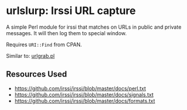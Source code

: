 # urlslurp: Irssi URL capture

A simple Perl module for irssi that matches on URLs in public and private messages. It will then log them to special window.

Requires `URI::Find` from CPAN.

Similar to: [urlgrab.pl](https://github.com/irssi/scripts.irssi.org/blob/2713bb0b1b523a707d27fe21a7f82355f6a81b7d/scripts/urlgrab.pl)

## Resources Used
* https://github.com/irssi/irssi/blob/master/docs/perl.txt
* https://github.com/irssi/irssi/blob/master/docs/signals.txt
* https://github.com/irssi/irssi/blob/master/docs/formats.txt
